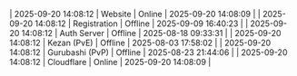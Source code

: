 | 2025-09-20 14:08:12 | Website | Online | 2025-09-20 14:08:09 |
| 2025-09-20 14:08:12 | Registration | Offline | 2025-09-09 16:40:23 |
| 2025-09-20 14:08:12 | Auth Server | Offline | 2025-08-18 09:33:31 |
| 2025-09-20 14:08:12 | Kezan (PvE) | Offline | 2025-08-03 17:58:02 |
| 2025-09-20 14:08:12 | Gurubashi (PvP) | Offline | 2025-08-23 21:44:06 |
| 2025-09-20 14:08:12 | Cloudflare | Online | 2025-09-20 14:08:09 |
